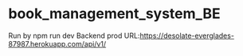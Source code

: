 # book_management_system_BE
Run by npm run dev
Backend prod URL:https://desolate-everglades-87987.herokuapp.com/api/v1/
